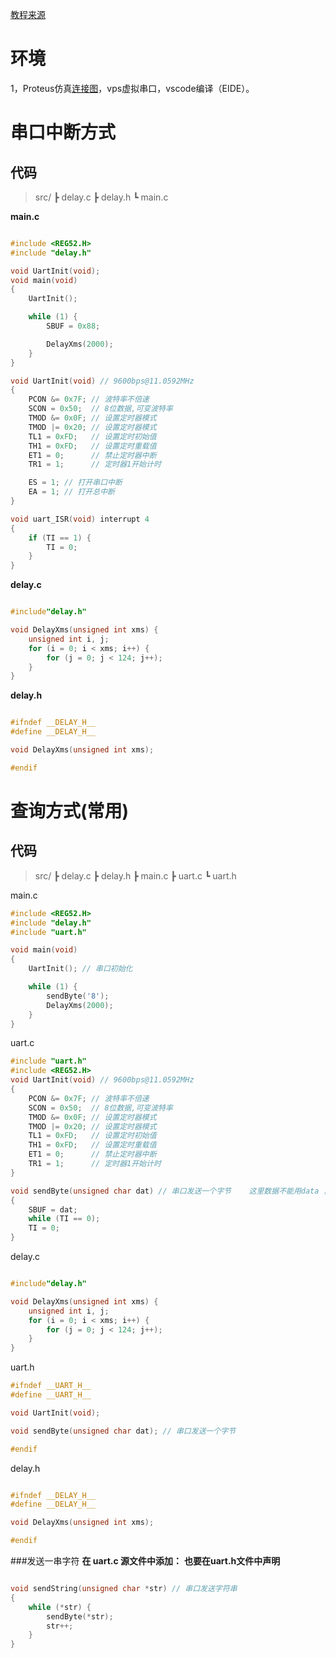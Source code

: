 [教程来源](https://www.bilibili.com/video/BV175411Y7TN/?spm_id_from=333.999.0.0&vd_source=d14c75864413529edfb05b0050105c4e)
# 环境
1，Proteus仿真[连接图](https://xtianxx.github.io/48/1.png)，vps虚拟串口，vscode编译（EIDE）。

# 串口中断方式

## 代码

> src/
┣ delay.c
┣ delay.h
┗ main.c

**main.c**
```C

#include <REG52.H>
#include "delay.h"

void UartInit(void);
void main(void)
{
    UartInit();

    while (1) {
        SBUF = 0x88;

        DelayXms(2000);
    }
}

void UartInit(void) // 9600bps@11.0592MHz
{
    PCON &= 0x7F; // 波特率不倍速
    SCON = 0x50;  // 8位数据,可变波特率
    TMOD &= 0x0F; // 设置定时器模式
    TMOD |= 0x20; // 设置定时器模式
    TL1 = 0xFD;   // 设置定时初始值
    TH1 = 0xFD;   // 设置定时重载值
    ET1 = 0;      // 禁止定时器中断
    TR1 = 1;      // 定时器1开始计时

    ES = 1; // 打开串口中断
    EA = 1; // 打开总中断
}

void uart_ISR(void) interrupt 4
{
    if (TI == 1) {
        TI = 0;
    }
}

```
**delay.c**

```C

#include"delay.h"

void DelayXms(unsigned int xms) {
    unsigned int i, j;
    for (i = 0; i < xms; i++) {
        for (j = 0; j < 124; j++);
    }
}

```
**delay.h**

```C

#ifndef __DELAY_H__
#define __DELAY_H__

void DelayXms(unsigned int xms);

#endif

```
#  查询方式(常用)
## 代码

> src/
> ┣ delay.c
> ┣ delay.h
> ┣ main.c
> ┣ uart.c
> ┗ uart.h

main.c
```C
#include <REG52.H>
#include "delay.h"
#include "uart.h"

void main(void)
{
    UartInit(); // 串口初始化

    while (1) {
        sendByte('8');
        DelayXms(2000);
    }
}

```
uart.c
```C
#include "uart.h"
#include <REG52.H>
void UartInit(void) // 9600bps@11.0592MHz
{
    PCON &= 0x7F; // 波特率不倍速
    SCON = 0x50;  // 8位数据,可变波特率
    TMOD &= 0x0F; // 设置定时器模式
    TMOD |= 0x20; // 设置定时器模式
    TL1 = 0xFD;   // 设置定时初始值
    TH1 = 0xFD;   // 设置定时重载值
    ET1 = 0;      // 禁止定时器中断
    TR1 = 1;      // 定时器1开始计时
}

void sendByte(unsigned char dat) // 串口发送一个字节    这里数据不能用data ，因为data是保留字。(慎用ai帮写)
{
    SBUF = dat;
    while (TI == 0);
    TI = 0;
}

```
delay.c
```C

#include"delay.h"

void DelayXms(unsigned int xms) {
    unsigned int i, j;
    for (i = 0; i < xms; i++) {
        for (j = 0; j < 124; j++);
    }
}

```
uart.h

```C
#ifndef __UART_H__
#define __UART_H__

void UartInit(void);

void sendByte(unsigned char dat); // 串口发送一个字节

#endif

```
delay.h
```C

#ifndef __DELAY_H__
#define __DELAY_H__

void DelayXms(unsigned int xms);

#endif

```
###发送一串字符
**在 uart.c 源文件中添加：**
**也要在uart.h文件中声明**
```C

void sendString(unsigned char *str) // 串口发送字符串
{
    while (*str) {
        sendByte(*str);
        str++;
    }
}

```
